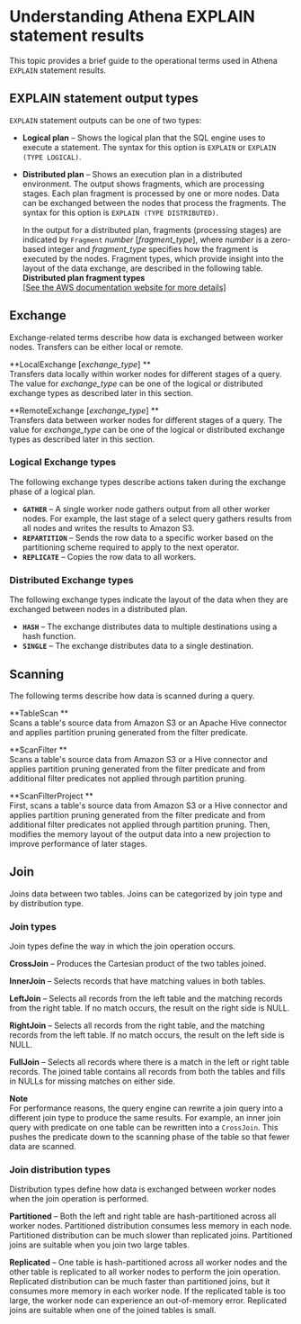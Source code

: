 # Understanding Athena EXPLAIN statement results<a name="athena-explain-statement-understanding"></a>

This topic provides a brief guide to the operational terms used in Athena `EXPLAIN` statement results\.

## EXPLAIN statement output types<a name="athena-explain-statement-understanding-explain-plan-types"></a>

`EXPLAIN` statement outputs can be one of two types:
+ **Logical plan** – Shows the logical plan that the SQL engine uses to execute a statement\. The syntax for this option is `EXPLAIN` or `EXPLAIN (TYPE LOGICAL)`\.
+ **Distributed plan** – Shows an execution plan in a distributed environment\. The output shows fragments, which are processing stages\. Each plan fragment is processed by one or more nodes\. Data can be exchanged between the nodes that process the fragments\. The syntax for this option is `EXPLAIN (TYPE DISTRIBUTED)`\.

  In the output for a distributed plan, fragments \(processing stages\) are indicated by `Fragment` *number* \[*fragment\_type*\], where *number* is a zero\-based integer and *fragment\_type* specifies how the fragment is executed by the nodes\. Fragment types, which provide insight into the layout of the data exchange, are described in the following table\.  
**Distributed plan fragment types**    
[\[See the AWS documentation website for more details\]](http://docs.aws.amazon.com/athena/latest/ug/athena-explain-statement-understanding.html)

## Exchange<a name="athena-explain-statement-understanding-exchange-types"></a>

Exchange\-related terms describe how data is exchanged between worker nodes\. Transfers can be either local or remote\. 

**LocalExchange \[*exchange\_type*\] **  
Transfers data locally within worker nodes for different stages of a query\. The value for *exchange\_type* can be one of the logical or distributed exchange types as described later in this section\.

**RemoteExchange \[*exchange\_type*\] **  
Transfers data between worker nodes for different stages of a query\. The value for *exchange\_type* can be one of the logical or distributed exchange types as described later in this section\.

### Logical Exchange types<a name="athena-explain-statement-understanding-exchange-types-logical"></a>

The following exchange types describe actions taken during the exchange phase of a logical plan\.
+ **`GATHER`** – A single worker node gathers output from all other worker nodes\. For example, the last stage of a select query gathers results from all nodes and writes the results to Amazon S3\.
+ **`REPARTITION`** – Sends the row data to a specific worker based on the partitioning scheme required to apply to the next operator\.
+ **`REPLICATE`** – Copies the row data to all workers\.

### Distributed Exchange types<a name="athena-explain-statement-understanding-exchange-types-distributed"></a>

The following exchange types indicate the layout of the data when they are exchanged between nodes in a distributed plan\.
+ **`HASH`** – The exchange distributes data to multiple destinations using a hash function\.
+ **`SINGLE`** – The exchange distributes data to a single destination\.

## Scanning<a name="athena-explain-statement-understanding-scanning"></a>

The following terms describe how data is scanned during a query\.

**TableScan **  
Scans a table's source data from Amazon S3 or an Apache Hive connector and applies partition pruning generated from the filter predicate\.

**ScanFilter **  
Scans a table's source data from Amazon S3 or a Hive connector and applies partition pruning generated from the filter predicate and from additional filter predicates not applied through partition pruning\.

**ScanFilterProject **  
First, scans a table's source data from Amazon S3 or a Hive connector and applies partition pruning generated from the filter predicate and from additional filter predicates not applied through partition pruning\. Then, modifies the memory layout of the output data into a new projection to improve performance of later stages\.

## Join<a name="athena-explain-statement-understanding-join"></a>

Joins data between two tables\. Joins can be categorized by join type and by distribution type\.

### Join types<a name="athena-explain-statement-understanding-join-types"></a>

Join types define the way in which the join operation occurs\.

**CrossJoin** – Produces the Cartesian product of the two tables joined\.

**InnerJoin** – Selects records that have matching values in both tables\.

**LeftJoin** – Selects all records from the left table and the matching records from the right table\. If no match occurs, the result on the right side is NULL\.

**RightJoin** – Selects all records from the right table, and the matching records from the left table\. If no match occurs, the result on the left side is NULL\.

**FullJoin** – Selects all records where there is a match in the left or right table records\. The joined table contains all records from both the tables and fills in NULLs for missing matches on either side\.

**Note**  
For performance reasons, the query engine can rewrite a join query into a different join type to produce the same results\. For example, an inner join query with predicate on one table can be rewritten into a `CrossJoin`\. This pushes the predicate down to the scanning phase of the table so that fewer data are scanned\.

### Join distribution types<a name="athena-explain-statement-understanding-join-distribution-types"></a>

Distribution types define how data is exchanged between worker nodes when the join operation is performed\.

**Partitioned** – Both the left and right table are hash\-partitioned across all worker nodes\. Partitioned distribution consumes less memory in each node\. Partitioned distribution can be much slower than replicated joins\. Partitioned joins are suitable when you join two large tables\.

**Replicated** – One table is hash\-partitioned across all worker nodes and the other table is replicated to all worker nodes to perform the join operation\. Replicated distribution can be much faster than partitioned joins, but it consumes more memory in each worker node\. If the replicated table is too large, the worker node can experience an out\-of\-memory error\. Replicated joins are suitable when one of the joined tables is small\.